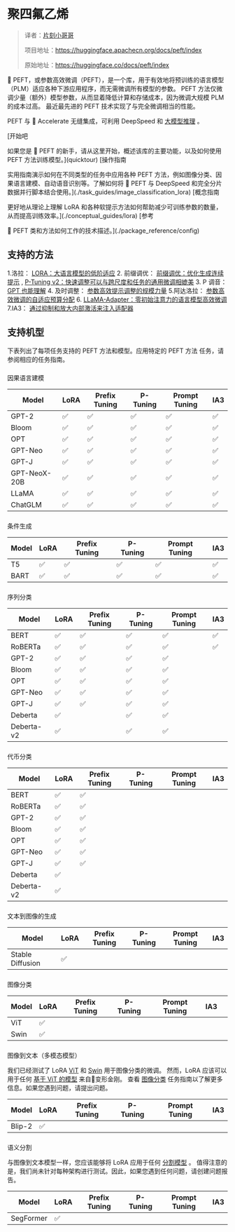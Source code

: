 # 聚四氟乙烯

> 译者：[片刻小哥哥](https://github.com/jiangzhonglian)
>
> 项目地址：<https://huggingface.apachecn.org/docs/peft/index>
>
> 原始地址：<https://huggingface.co/docs/peft/index>


🤗 PEFT，或参数高效微调（PEFT），是一个库，用于有效地将预训练的语言模型（PLM）适应各种下游应用程序，而无需微调所有模型的参数。
PEFT 方法仅微调少量（额外）模型参数，从而显着降低计算和存储成本，因为微调大规模 PLM 的成本过高。
最近最先进的 PEFT 技术实现了与完全微调相当的性能。


PEFT 与 🤗 Accelerate 无缝集成，可利用 DeepSpeed 和
 [大模型推理](https://huggingface.co/docs/accelerate/usage_guides/big_modeling)
 。


[开始吧
 

 如果您是 🤗 PEFT 的新手，请从这里开始，概述该库的主要功能，以及如何使用 PEFT 方法训练模型。](quicktour)
[操作指南
 

 实用指南演示如何在不同类型的任务中应用各种 PEFT 方法，例如图像分类、因果语言建模、自动语音识别等。了解如何将 🤗 PEFT 与 DeepSpeed 和完全分片数据并行脚本结合使用。](./task_guides/image_classification_lora)
[概念指南
 

 更好地从理论上理解 LoRA 和各种软提示方法如何帮助减少可训练参数的数量，从而提高训练效率。](./conceptual_guides/lora)
[参考
 

 🤗 PEFT 类和方法如何工作的技术描述。](./package_reference/config)


## 支持的方法



1.洛拉：
 [LORA：大语言模型的低阶适应](https://arxiv.org/pdf/2106.09685.pdf)
2. 前缀调优：
 [前缀调优：优化生成连续提示](https://aclanthology.org/2021.acl-long.353/)
 ,
 [P-Tuning v2：快速调整可以与跨尺度和任务的通用微调相媲美](https://arxiv.org/pdf/2110.07602.pdf)
3. P 调音：
 [GPT 也能理解](https://arxiv.org/pdf/2103.10385.pdf)
4. 及时调整：
 [参数高效提示调整的规模力量](https://arxiv.org/pdf/2104.08691.pdf)
5.阿达洛拉：
 [参数高效微调的自适应预算分配](https://arxiv.org/abs/2303.10512)
6. [LLaMA-Adapter：零初始注意力的语言模型高效微调](https://github.com/ZrrSkywalker/LLaMA-Adapter)
7.IA3：
 [通过抑制和放大内部激活来注入适配器](https://arxiv.org/abs/2205.05638)


## 支持机型



下表列出了每项任务支持的 PEFT 方法和模型。应用特定的 PEFT 方法
任务，请参阅相应的任务指南。


### 


 因果语言建模


| 	 Model	  | 	 LoRA	  | 	 Prefix Tuning	  | 	 P-Tuning	  | 	 Prompt Tuning	  | 	 IA3	  |
| --- | --- | --- | --- | --- | --- |
| 	 GPT-2	  | 	 ✅	  | 	 ✅	  | 	 ✅	  | 	 ✅	  | 	 ✅	  |
| 	 Bloom	  | 	 ✅	  | 	 ✅	  | 	 ✅	  | 	 ✅	  | 	 ✅	  |
| 	 OPT	  | 	 ✅	  | 	 ✅	  | 	 ✅	  | 	 ✅	  | 	 ✅	  |
| 	 GPT-Neo	  | 	 ✅	  | 	 ✅	  | 	 ✅	  | 	 ✅	  | 	 ✅	  |
| 	 GPT-J	  | 	 ✅	  | 	 ✅	  | 	 ✅	  | 	 ✅	  | 	 ✅	  |
| 	 GPT-NeoX-20B	  | 	 ✅	  | 	 ✅	  | 	 ✅	  | 	 ✅	  | 	 ✅	  |
| 	 LLaMA	  | 	 ✅	  | 	 ✅	  | 	 ✅	  | 	 ✅	  | 	 ✅	  |
| 	 ChatGLM	  | 	 ✅	  | 	 ✅	  | 	 ✅	  | 	 ✅	  | 	 ✅	  |


### 


 条件生成


| 	 Model	  | 	 LoRA	  | 	 Prefix Tuning	  | 	 P-Tuning	  | 	 Prompt Tuning	  | 	 IA3	  |
| --- | --- | --- | --- | --- | --- |
| 	 T5	  | 	 ✅	  | 	 ✅	  | 	 ✅	  | 	 ✅	  | 	 ✅	  |
| 	 BART	  | 	 ✅	  | 	 ✅	  | 	 ✅	  | 	 ✅	  | 	 ✅	  |


### 


 序列分类


| 	 Model	  | 	 LoRA	  | 	 Prefix Tuning	  | 	 P-Tuning	  | 	 Prompt Tuning	  | 	 IA3	  |
| --- | --- | --- | --- | --- | --- |
| 	 BERT	  | 	 ✅	  | 	 ✅	  | 	 ✅	  | 	 ✅	  | 	 ✅	  |
| 	 RoBERTa	  | 	 ✅	  | 	 ✅	  | 	 ✅	  | 	 ✅	  | 	 ✅	  |
| 	 GPT-2	  | 	 ✅	  | 	 ✅	  | 	 ✅	  | 	 ✅	  |  |
| 	 Bloom	  | 	 ✅	  | 	 ✅	  | 	 ✅	  | 	 ✅	  |  |
| 	 OPT	  | 	 ✅	  | 	 ✅	  | 	 ✅	  | 	 ✅	  |  |
| 	 GPT-Neo	  | 	 ✅	  | 	 ✅	  | 	 ✅	  | 	 ✅	  |  |
| 	 GPT-J	  | 	 ✅	  | 	 ✅	  | 	 ✅	  | 	 ✅	  |  |
| 	 Deberta	  | 	 ✅	  |  | 	 ✅	  | 	 ✅	  |  |
| 	 Deberta-v2	  | 	 ✅	  |  | 	 ✅	  | 	 ✅	  |  |


### 


 代币分类


| 	 Model	  | 	 LoRA	  | 	 Prefix Tuning	  | 	 P-Tuning	  | 	 Prompt Tuning	  | 	 IA3	  |
| --- | --- | --- | --- | --- | --- |
| 	 BERT	  | 	 ✅	  | 	 ✅	  |  |  |  |
| 	 RoBERTa	  | 	 ✅	  | 	 ✅	  |  |  |  |
| 	 GPT-2	  | 	 ✅	  | 	 ✅	  |  |  |  |
| 	 Bloom	  | 	 ✅	  | 	 ✅	  |  |  |  |
| 	 OPT	  | 	 ✅	  | 	 ✅	  |  |  |  |
| 	 GPT-Neo	  | 	 ✅	  | 	 ✅	  |  |  |  |
| 	 GPT-J	  | 	 ✅	  | 	 ✅	  |  |  |  |
| 	 Deberta	  | 	 ✅	  |  |  |  |  |
| 	 Deberta-v2	  | 	 ✅	  |  |  |  |  |


### 


 文本到图像的生成


| 	 Model	  | 	 LoRA	  | 	 Prefix Tuning	  | 	 P-Tuning	  | 	 Prompt Tuning	  | 	 IA3	  |
| --- | --- | --- | --- | --- | --- |
| 	 Stable Diffusion	  | 	 ✅	  |  |  |  |  |


### 


 图像分类


| 	 Model	  | 	 LoRA	  | 	 Prefix Tuning	  | 	 P-Tuning	  | 	 Prompt Tuning	  | 	 IA3	  |  |
| --- | --- | --- | --- | --- | --- | --- |
| 	 ViT	  | 	 ✅	  |  |  |  |  |  |
| 	 Swin	  | 	 ✅	  |  |  |  |  |  |


### 


 图像到文本（多模态模型）


我们已经测试了 LoRA
 [ViT](https://huggingface.co/docs/transformers/model_doc/vit)
 和
 [Swin](https://huggingface.co/docs/transformers/model_doc/swin)
 用于图像分类的微调。
然而，LoRA 应该可以用于任何
 [基于 ViT 的模型](https://huggingface.co/models?pipeline_tag=image-classification&sort=downloads&search=vit)
 来自🤗变形金刚。
查看
 [图像分类](/task_guides/image_classification_lora)
 任务指南以了解更多信息。如果您遇到问题，请提出问题。


| 	 Model	  | 	 LoRA	  | 	 Prefix Tuning	  | 	 P-Tuning	  | 	 Prompt Tuning	  | 	 IA3	  |
| --- | --- | --- | --- | --- | --- |
| 	 Blip-2	  | 	 ✅	  |  |  |  |  |


### 


 语义分割


与图像到文本模型一样，您应该能够将 LoRA 应用于任何
 [分割模型](https://huggingface.co/models?pipeline_tag=image-segmentation&sort=downloads)
 。
值得注意的是，我们尚未针对每种架构进行测试。因此，如果您遇到任何问题，请创建问题报告。


| 	 Model	  | 	 LoRA	  | 	 Prefix Tuning	  | 	 P-Tuning	  | 	 Prompt Tuning	  | 	 IA3	  |
| --- | --- | --- | --- | --- | --- |
| 	 SegFormer	  | 	 ✅	  |  |  |  |  |